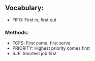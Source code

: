 ## Vocabulary:
- FIFO: First in, first out

### Methods:
- FCFS: First come, first serve
- PRIORITY: Highest priority comes first
- SJF: Shortest job first